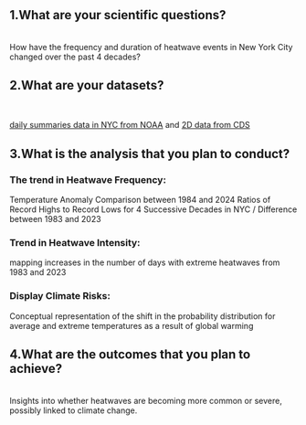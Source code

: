 #
## 1.What are your scientific questions?
<br>
How have the frequency and duration of heatwave events in New York City changed over the past 4 decades?
<br>

## 2.What are your datasets?
<br>

[daily summaries data in NYC from NOAA](https://www.ncei.noaa.gov/cdo-web/datasets/GHCND/locations/CITY:US360019/detail) and [2D data from CDS](https://cds.climate.copernicus.eu/datasets)
<br>

## 3.What is the analysis that you plan to conduct?

### The trend in Heatwave Frequency: 
Temperature Anomaly Comparison between 1984 and 2024
Ratios of Record Highs to Record Lows for 4 Successive Decades in NYC / Difference between 1983 and 2023

### Trend in Heatwave Intensity: 
mapping increases in the number of days with extreme heatwaves from 1983 and 2023

### Display Climate Risks: 
Conceptual representation of the shift in the probability distribution for average and extreme temperatures as a result of global warming
<br>
## 4.What are the outcomes that you plan to achieve?
<br>
Insights into whether heatwaves are becoming more common or severe, possibly linked to climate change.